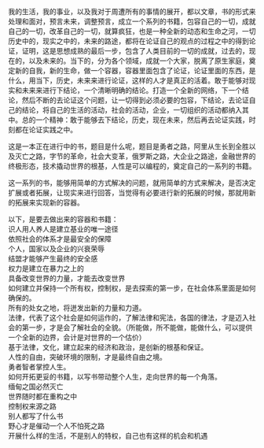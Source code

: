 我的生活，我的事业，以及我对于周遭所有的事情的展开，都以文章，书的形式来处理和面对，预言未来，调整预言，成立一个系列的书籍，包容自己的一切，成就自己的一切，改革自己的一切，就算疯狂，也是一种全新的动态和生命之河，一切历史中的，现实之中的，未来的路途，都将在论证自己的观点的过程之中的得到论证，证明，这是思想成熟的最后一步，包含了人类目前的一切的成就，过去的，现在的，以及未来的。当下的，分为各个领域，成就一个大家，脱离了原生家庭，奠定新的自我，新的生命，做一个容器，容器里面包含了论证，论证里面的东西，是什么，用当下，历史，未来来进行论证，这样的人才是真正的活着。敢于能够对现实和未来来进行下结论，一个清晰明确的结论。打造一个全新的网络，下一个结论，然后不断的去论证这个问题，让一切得到必须必要的包容，下结论，去论证自己的结论，将自己的生活的活动，社会的活动，企业，一切组织的活动都纳入其中。总的一个精神：敢于能够去下结论，历史，现在未来，然后再去论证实践，时刻都在论证实践之中。

这是一本正在进行中的书，题目是什么呢，题目是勇者之路，阿里从生长到全胜以及灭亡之路，字节的革命，社会大变革，俄罗斯之路，大企业之路途，金融世界的终极形态，技术撬动世界的根基，人性是可以编程的，奠定自己的一系列的书籍。

这一系列的书，能够用简单的方式解决的问题，就用简单的方式来解决，是否决定扩展或者拓展，让现实来进行回答，当觉得有必要进行新的拓展的时候，那就用新的拓展来实现新的容器。

以下，是要去做出来的容器和书籍：    
识人用人养人是建立基业的唯一途径     
依照社会的体系才是最安全的保障    
个人，国家以及企业的兴衰荣辱     
结盟才能够产生最终的安全感    
权力是建立在暴力之上的    
具备改变世界的力量，才能去改变世界    
如何建立并保持一个所有权，控制权，是去探索的第一步，在社会体系里面是如何确保的。    
所有的处女之地，将迸发出新的力量和力道。     
法律，代表了这个社会是如何运作的，了解法律和宪法，各国的律法，才是迈入社会的第一步，才是会了解社会的全貌。（所能做，所不能做，能做什么，可以提供一个全新的边界，会计是对世界的一个估价）     
基于法律，文化，建立起来的经济和政治，是创新的根基和保证。     
人性的自由，突破环境的限制，才是最终自由之境。    
勇者智者掌控人生。    
如何开拓更妥的书籍，以写书带动整个人生，走向世界的每一个角落。     
缅甸之国必然灭亡     
世界随时都在重构之中     
控制权来源之路     
别人都写了什么书     
野心才是催动一个人不怕死之路     
开展什么样的生活，不是别人的特权，自己也有这样的机会和机遇      